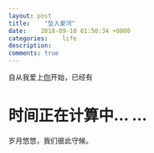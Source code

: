 ```yaml
---
layout: post
title:    "坠入爱河"
date:    2018-09-10 01:50:34 +0800
categories:    life
description:
comments: true
---
```


自从我爱上[你](https://weibo.com/u/2162251055)开始，已经有
<p id="content">
    <h1 style="font-size: 30px; font-weight: bold" id="time_text">时间正在计算中... ...</h1>
</p>
<p class="vcenter">岁月悠悠，我们彼此守候。</p>
<script type="text/javascript">
        function show() {
            var date1 = '2018/06/18 02:11:00';  //开始时间
            var date2 = new Date();    //结束时间
            var date3 = date2.getTime() - new Date(date1).getTime();   //时间差的毫秒数
            //计算出相差天数
            var days = Math.floor(date3 / (24 * 3600 * 1000))
            //计算出小时数
            var leave1 = date3 % (24 * 3600 * 1000)    //计算天数后剩余的毫秒数
            var hours = Math.floor(leave1 / (3600 * 1000))
            //计算相差分钟数
            var leave2 = leave1 % (3600 * 1000)        //计算小时数后剩余的毫秒数
            var minutes = Math.floor(leave2 / (60 * 1000))
            //计算相差秒数
            var leave3 = leave2 % (60 * 1000)      //计算分钟数后剩余的毫秒数
            var seconds = Math.round(leave3 / 1000)
            var $timeText = $(' <h1 id="time_text"> ' + days + " 天 " + hours + " 小时 " + minutes + " 分钟 " + seconds + " 秒了 </h1>")
            document.getElementById("time_text").innerText = days + " 天 " + hours + " 小时 " + minutes + " 分钟 " + seconds + " 秒了 "
            
        }
        window.setInterval("show()", 1000)
</script>



